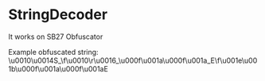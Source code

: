 # StringDecoder
It works on SB27 Obfuscator

Example obfuscated string: \u0010\u0014S_\f\u0010\r\u0016_\u000f\u001a\u000f\u001a_E\f\u001e\u001b\u000f\u001a\u000f\u001aE
